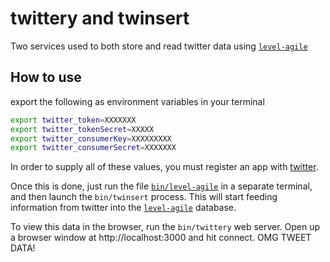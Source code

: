 # twittery and twinsert

Two services used to both store and read twitter data using
[`level-agile`][level-agile]

## How to use

export the following as environment variables in your terminal

```sh
export twitter_token=XXXXXXX
export twitter_tokenSecret=XXXXX
export twitter_consumerKey=XXXXXXXXX
export twitter_consumerSecret=XXXXXXX
```

In order to supply all of these values, you must register an app with
[twitter](https://dev.twitter.com/).

Once this is done, just run the file [`bin/level-agile`][level-agile] in
a separate terminal, and then launch the `bin/twinsert` process. This will start
feeding information from twitter into the [`level-agile`][level-agile] database.

To view this data in the browser, run the `bin/twittery` web server. Open up
a browser window at http://localhost:3000 and hit connect. OMG TWEET DATA!

[level-agile]: https://github.com/jcrugzz/level-agile
